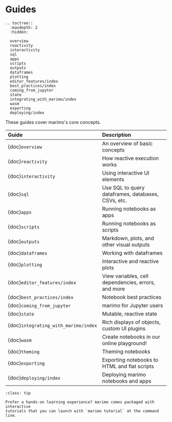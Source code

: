 # Guides

```{eval-rst}
.. toctree::
  :maxdepth: 2
  :hidden:

  overview
  reactivity
  interactivity
  sql
  apps
  scripts
  outputs
  dataframes
  plotting
  editor_features/index
  best_practices/index
  coming_from_jupyter
  state
  integrating_with_marimo/index
  wasm
  exporting
  deploying/index
```

These guides cover marimo's core concepts.

| Guide                                | Description                                         |
| :----------------------------------- | :-------------------------------------------------- |
| {doc}`overview`                      | An overview of basic concepts                       |
| {doc}`reactivity`                    | How reactive execution works                        |
| {doc}`interactivity`                 | Using interactive UI elements                       |
| {doc}`sql`                           | Use SQL to query dataframes, databases, CSVs, etc.  |
| {doc}`apps`                          | Running notebooks as apps                           |
| {doc}`scripts`                       | Running notebooks as scripts                        |
| {doc}`outputs`                       | Markdown, plots, and other visual outputs           |
| {doc}`dataframes`                    | Working with dataframes                             |
| {doc}`plotting`                      | Interactive and reactive plots                      |
| {doc}`editor_features/index`         | View variables, cell dependencies, errors, and more |
| {doc}`best_practices/index`          | Notebook best practices                             |
| {doc}`coming_from_jupyter`           | marimo for Jupyter users                            |
| {doc}`state`                         | Mutable, reactive state                             |
| {doc}`integrating_with_marimo/index` | Rich displays of objects, custom UI plugins         |
| {doc}`wasm`                          | Create notebooks in our online playground!          |
| {doc}`theming`                       | Theming notebooks                                   |
| {doc}`exporting`                     | Exporting notebooks to HTML and flat scripts        |
| {doc}`deploying/index`               | Deploying marimo notebooks and apps                 |

```{admonition} Learn by doing!
:class: tip

Prefer a hands-on learning experience? marimo comes packaged with interactive
tutorials that you can launch with `marimo tutorial` at the command line.
```
